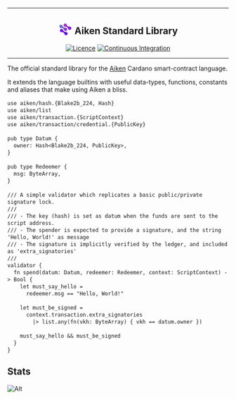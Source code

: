 <div align="center">
  <hr />
    <h2 align="center" style="border-bottom: none"><img style="position: relative; top: 0.25rem;" src="https://raw.githubusercontent.com/aiken-lang/branding/main/assets/icon.png" alt="Aiken" height="30" /> Aiken Standard Library</h2>

[![Licence](https://img.shields.io/github/license/aiken-lang/stdlib)](https://github.com/aiken-lang/stdlib/blob/main/LICENSE)
[![Continuous Integration](https://github.com/aiken-lang/stdlib/actions/workflows/continuous-integration.yml/badge.svg?branch=main)](https://github.com/aiken-lang/stdlib/actions/workflows/continuous-integration.yml)

  <hr/>
</div>

The official standard library for the [Aiken](https://aiken-lang.org) Cardano
smart-contract language.

It extends the language builtins with useful data-types, functions, constants
and aliases that make using Aiken a bliss.

```aiken
use aiken/hash.{Blake2b_224, Hash}
use aiken/list
use aiken/transaction.{ScriptContext}
use aiken/transaction/credential.{PublicKey}

pub type Datum {
  owner: Hash<Blake2b_224, PublicKey>,
}

pub type Redeemer {
  msg: ByteArray,
}

/// A simple validator which replicates a basic public/private signature lock.
///
/// - The key (hash) is set as datum when the funds are sent to the script address.
/// - The spender is expected to provide a signature, and the string 'Hello, World!' as message
/// - The signature is implicitly verified by the ledger, and included as 'extra_signatories'
///
validator {
  fn spend(datum: Datum, redeemer: Redeemer, context: ScriptContext) -> Bool {
    let must_say_hello =
      redeemer.msg == "Hello, World!"

    let must_be_signed =
      context.transaction.extra_signatories
        |> list.any(fn(vkh: ByteArray) { vkh == datum.owner })

    must_say_hello && must_be_signed
  }
}
```

## Stats

![Alt](https://repobeats.axiom.co/api/embed/f0a17e7f6133630e165b9e56ec5447bef32fe831.svg "Repobeats analytics image")
